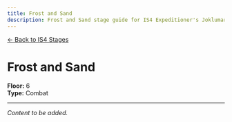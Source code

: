 ```yaml
---
title: Frost and Sand
description: Frost and Sand stage guide for IS4 Expeditioner's Joklumarkar
---
```


<div class="back-button-container">
  <a href="/is4-expeditioners/stages/" class="back-button">
    <span class="back-arrow">←</span>
    <span class="back-text">Back to IS4 Stages</span>
  </a>
</div>

# Frost and Sand

**Floor:** 6  
**Type:** Combat  

---

*Content to be added.*
